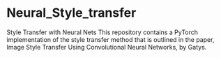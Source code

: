 # Neural_Style_transfer
Style Transfer with Neural Nets This repository contains a PyTorch implementation of the style transfer method that is outlined in the paper, Image Style Transfer Using Convolutional Neural Networks, by Gatys. 
